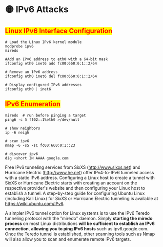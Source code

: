 # 🟡 IPv6 Attacks

## <mark style="color:red;">Linux IPv6 Interface Configuration</mark>

```
# Load the Linux IPv6 kernel module
modprobe ipv6
miredo

#Add an IPv6 address to eth0 with a 64-bit mask
ifconfig eth0 inet6 add fc00:660:0:1::2/64

# Remove an IPv6 address 
ifconfig eth0 inet6 del fc00:660:0:1::2/64

# Display configured IPv6 addresses
ifconfig eth0 | inet6
```

## <mark style="color:red;">IPv6 Enumeration</mark>

```
miredo  # run before pinging a target
ping6 -c 5 ff02::1%eth0 >/dev/null

# show neighbors
ip -6 neigh

# scan ipv6
nmap -6 -sS -sC fc00:660:0:1::23

# discover ipv6
dig +short IN AAAA google.com
```

Free IPv6 tunneling services from SixXS (http://www.sixxs.net) and Hurricane Electric (http://www.he.net) offer IPv4-to-IPv6 tunneled access with a static IPv6 address. Configuring a Linux host to create a tunnel with SixXS or Hurricane Electric starts with creating an account on the respective provider's website and then configuring your Linux host to establish a tunnel. A step-by-step guide for configuring Ubuntu Linux (including Kali Linux) for SixXS or Hurricane Electric tunneling is available at https://wiki.ubuntu.com/IPv6.

A simpler IPv6 tunnel option for Linux systems is to use the IPv6 Teredo tunneling protocol with the "miredo" daemon. Simply **starting the miredo process** on most Linux distributions **will be sufficient to establish an IPv6 connection**, **allowing you to ping IPv6 hosts** such as ipv6.google.com. Once the Teredo tunnel is established, other scanning tools such as Nmap will also allow you to scan and enumerate remote IPv6 targets.
